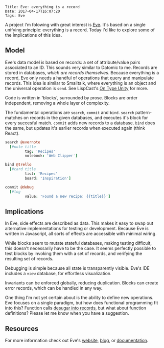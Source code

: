     Title: Eve: everything is a record
    Date: 2017-04-17T16:07:20
    Tags: Eve

A project I'm folowing with great interest is [Eve](http://witheve.com/). It's based on a single unifying principle: everything is a record. Today I'd like to explore some of the implications of this idea.

<!-- more -->

## Model
Eve's data model is based on records: a set of attribute/value pairs associated to an ID. 
This sounds very similar to Datomic to me.
Records are stored in databases, _which are records themselves_. 
Because everything is a record, Eve only needs a handful of operations that query and manipulate records.
This idea is similar to Smalltalk, where everything is an object and the universal operation is `send`.
See LispCast's [On Type Unity](http://www.lispcast.com/on-type-unity) for more.

Code is written in 'blocks', surrounded by prose.
Blocks are order independent, removing a whole layer of complexity.

The fundamental operations are `search`, `commit` and `bind`.
`search` pattern-matches on records in the given databases, and executes it's block for every succesful match.
`commit` adds new records to a database.
`bind` does the same, but updates it's earlier records when executed again (think React). 

```coffeescript
search @evernote
  [#note title
         tag: 'Recipes' 
         notebook: 'Web Clipper']

bind @trello
  [#card title
         list: 'Recipes'
         board: 'Inspiration']

commit @debug
  [#log 
         value: 'Found a new recipe: {{title}}']
```

## Implications
In Eve, side effects are described as data. 
This makes it easy to swap out alternative implementations for testing or development.
Because Eve is written in Javascript, all sorts of effects are accessible with minimal wiring.

While blocks seem to mutate stateful databases, making testing difficult, this doesn't necessarily have to be the case. 
It seems perfectly possible to test blocks by invoking them with a set of records, and verifying the resulting set of records.

Debugging is simple because all state is transparently visible.
Eve's IDE includes a `view` database, for effortless visualization.

Invariants can be enforced globally, reducing duplication.
Blocks can create error records, which can be handled in any way.

One thing I'm not yet certain about is the ability to define new operations.
Eve focuses on a single paradigm, but how does functional programming fit into this?
Function calls [desugar into records](http://docs.witheve.com/handbook/functions/), but what about function definitions?
Please let me know when you have a suggestion.

## Resources
For more information check out Eve's [website](http://witheve.com/), [blog](http://incidentalcomplexity.com/), or [documentation](http://docs.witheve.com/handbook/intro/).